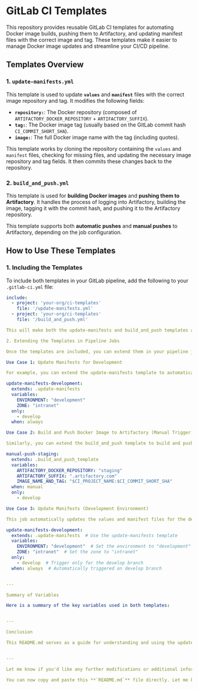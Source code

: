 
# GitLab CI Templates

This repository provides reusable GitLab CI templates for automating Docker image builds, pushing them to Artifactory, and updating manifest files with the correct image and tag. These templates make it easier to manage Docker image updates and streamline your CI/CD pipeline.

## Templates Overview

### 1. `update-manifests.yml`
This template is used to update **`values`** and **`manifest`** files with the correct image repository and tag. It modifies the following fields:
- **`repository:`**: The Docker repository (composed of `ARTIFACTORY_DOCKER_REPOSITORY` + `ARTIFACTORY_SUFFIX`).
- **`tag:`**: The Docker image tag (usually based on the GitLab commit hash `CI_COMMIT_SHORT_SHA`).
- **`image:`**: The full Docker image name with the tag (including quotes).

This template works by cloning the repository containing the `values` and `manifest` files, checking for missing files, and updating the necessary image repository and tag fields. It then commits these changes back to the repository.

### 2. `build_and_push.yml`
This template is used for **building Docker images** and **pushing them to Artifactory**. It handles the process of logging into Artifactory, building the image, tagging it with the commit hash, and pushing it to the Artifactory repository. 

This template supports both **automatic pushes** and **manual pushes** to Artifactory, depending on the job configuration.

## How to Use These Templates

### 1. **Including the Templates**

To include both templates in your GitLab pipeline, add the following to your `.gitlab-ci.yml` file:

```yaml
include:
  - project: 'your-org/ci-templates'
    file: '/update-manifests.yml'
  - project: 'your-org/ci-templates'
    file: '/build_and_push.yml'

This will make both the update-manifests and build_and_push templates available for use within your pipeline configuration.

2. Extending the Templates in Pipeline Jobs

Once the templates are included, you can extend them in your pipeline jobs.

Use Case 1: Update Manifests for Development

For example, you can extend the update-manifests template to automatically update the values and manifest files for the development environment when a commit is pushed to the develop branch.

update-manifests-development:
  extends: .update-manifests
  variables:
    ENVIRONMENT: "development"
    ZONE: "intranet"
  only:
    - develop
  when: always

Use Case 2: Build and Push Docker Image to Artifactory (Manual Trigger)

Similarly, you can extend the build_and_push template to build and push Docker images to Artifactory. For example, you can manually trigger the push to the staging repository when you're ready to deploy.

manual-push-staging:
  extends: .build_and_push_template
  variables:
    ARTIFACTORY_DOCKER_REPOSITORY: "staging"
    ARTIFACTORY_SUFFIX: ".artifactory.com"
    IMAGE_NAME_AND_TAG: "$CI_PROJECT_NAME:$CI_COMMIT_SHORT_SHA"
  when: manual
  only:
    - develop

Use Case 3: Update Manifests (Development Environment)

This job automatically updates the values and manifest files for the development environment with the latest image and tag.

update-manifests-development:
  extends: .update-manifests  # Use the update-manifests template
  variables:
    ENVIRONMENT: "development"  # Set the environment to "development"
    ZONE: "intranet"  # Set the zone to "intranet"
  only:
    - develop  # Trigger only for the develop branch
  when: always  # Automatically triggered on develop branch


---

Summary of Variables

Here is a summary of the key variables used in both templates:


---

Conclusion

This README.md serves as a guide for understanding and using the update-manifests.yml and build_and_push.yml templates in your GitLab CI pipeline. By including and extending these templates, you can easily automate the process of building Docker images, pushing them to Artifactory, and updating configuration files like values and manifest.


---

Let me know if you'd like any further modifications or additional information in the README.md!

You can now copy and paste this **`README.md`** file directly. Let me know if you need further adjustments!


